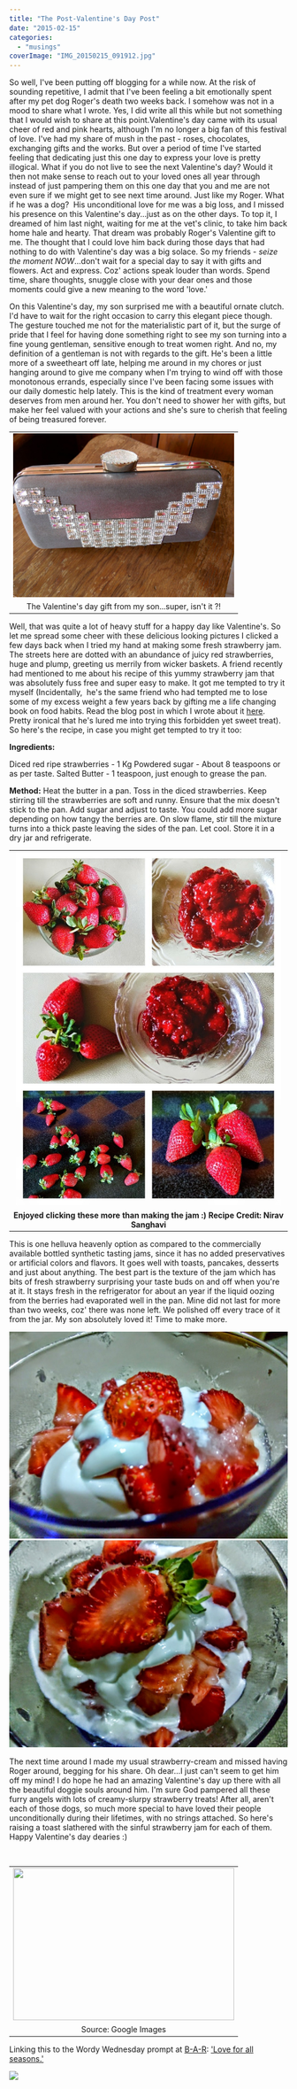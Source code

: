 ```yaml
---
title: "The Post-Valentine's Day Post"
date: "2015-02-15"
categories: 
  - "musings"
coverImage: "IMG_20150215_091912.jpg"
---
```


So well, I've been putting off blogging for a while now. At the risk of sounding repetitive, I admit that I've been feeling a bit emotionally spent after my pet dog Roger's death two weeks back. I somehow was not in a mood to share what I wrote. Yes, I did write all this while but not something that I would wish to share at this point.Valentine's day came with its usual cheer of red and pink hearts, although I'm no longer a big fan of this festival of love. I've had my share of mush in the past - roses, chocolates, exchanging gifts and the works. But over a period of time I've started feeling that dedicating just this one day to express your love is pretty illogical. What if you do not live to see the next Valentine's day? Would it then not make sense to reach out to your loved ones all year through instead of just pampering them on this one day that you and me are not even sure if we might get to see next time around. Just like my Roger. What if he was a dog?  His unconditional love for me was a big loss, and I missed his presence on this Valentine's day...just as on the other days. To top it, I dreamed of him last night, waiting for me at the vet's clinic, to take him back home hale and hearty. That dream was probably Roger's Valentine gift to me. The thought that I could love him back during those days that had nothing to do with Valentine's day was a big solace. So my friends - _seize the moment NOW_...don't wait for a special day to say it with gifts and flowers. Act and express. Coz' actions speak louder than words. Spend time, share thoughts, snuggle close with your dear ones and those moments could give a new meaning to the word 'love.'

On this Valentine's day, my son surprised me with a beautiful ornate clutch. I'd have to wait for the right occasion to carry this elegant piece though. The gesture touched me not for the materialistic part of it, but the surge of pride that I feel for having done something right to see my son turning into a fine young gentleman, sensitive enough to treat women right. And no, my definition of a gentleman is not with regards to the gift. He's been a little more of a sweetheart off late, helping me around in my chores or just hanging around to give me company when I'm trying to wind off with those monotonous errands, especially since I've been facing some issues with our daily domestic help lately. This is the kind of treatment every woman deserves from men around her. You don't need to shower her with gifts, but make her feel valued with your actions and she's sure to cherish that feeling of being treasured forever.

<table class="tr-caption-container" style="margin-left: auto; margin-right: auto; text-align: center;" cellspacing="0" cellpadding="0" align="center"><tbody><tr><td style="text-align: center;"><a style="margin-left: auto; margin-right: auto;" href="http://ifsbutsandsetcs.com/wp-content/uploads/2015/02/IMG_20150215_091912-1024x760.jpg"><img src="images/IMG_20150215_091912-1024x760.jpg" width="400" height="296" border="0"></a></td></tr><tr><td class="tr-caption" style="text-align: center;">The Valentine's day gift from my son...super,&nbsp;isn't it&nbsp;?!</td></tr></tbody></table>

Well, that was quite a lot of heavy stuff for a happy day like Valentine's. So let me spread some cheer with these delicious looking pictures I clicked a few days back when I tried my hand at making some fresh strawberry jam. The streets here are dotted with an abundance of juicy red strawberries, huge and plump, greeting us merrily from wicker baskets. A friend recently had mentioned to me about his recipe of this yummy strawberry jam that was absolutely fuss free and super easy to make. It got me tempted to try it myself (Incidentally,  he's the same friend who had tempted me to lose some of my excess weight a few years back by gifting me a life changing book on food habits. Read the blog post in which I wrote about it [here](http://ifsbutsandsetcs.com/2014/04/17/how-i-lost-my-weight-and-not-my-mind/). Pretty ironical that he's lured me into trying this forbidden yet sweet treat). So here's the recipe, in case you might get tempted to try it too:

**Ingredients:**

Diced red ripe strawberries - 1 Kg Powdered sugar - About 8 teaspoons or as per taste. Salted Butter - 1 teaspoon, just enough to grease the pan.

**Method:** Heat the butter in a pan. Toss in the diced strawberries. Keep stirring till the strawberries are soft and runny. Ensure that the mix doesn't stick to the pan. Add sugar and adjust to taste. You could add more sugar depending on how tangy the berries are. On slow flame, stir till the mixture turns into a thick paste leaving the sides of the pan. Let cool. Store it in a dry jar and refrigerate.

<table class="tr-caption-container" style="margin-left: auto; margin-right: auto; text-align: center;" cellspacing="0" cellpadding="0" align="center"><tbody><tr><td style="text-align: center;"><a style="margin-left: auto; margin-right: auto;" href="http://ifsbutsandsetcs.com/wp-content/uploads/2015/02/CYMERA_20150131_201252-768x1024.jpg"><img src="images/CYMERA_20150131_201252-768x1024.jpg" width="480" height="640" border="0"></a></td></tr><tr><td class="tr-caption" style="text-align: center;"><b>Enjoyed clicking these more than making the jam :) Recipe Credit: Nirav Sanghavi</b></td></tr></tbody></table>

This is one helluva heavenly option as compared to the commercially available bottled synthetic tasting jams, since it has no added preservatives or artificial colors and flavors. It goes well with toasts, pancakes, desserts and just about anything. The best part is the texture of the jam which has bits of fresh strawberry surprising your taste buds on and off when you're at it. It stays fresh in the refrigerator for about an year if the liquid oozing from the berries had evaporated well in the pan. Mine did not last for more than two weeks, coz' there was none left. We polished off every trace of it from the jar. My son absolutely loved it! Time to make more.

[![](images/s3-1024x760.jpg)](http://ifsbutsandsetcs.com/wp-content/uploads/2015/02/s3-1024x760.jpg)[![](images/s1-1024x760.jpg)](http://ifsbutsandsetcs.com/wp-content/uploads/2015/02/s1-1024x760.jpg)

The next time around I made my usual strawberry-cream and missed having Roger around, begging for his share. Oh dear...I just can't seem to get him off my mind! I do hope he had an amazing Valentine's day up there with all the beautiful doggie souls around him. I'm sure God pampered all these furry angels with lots of creamy-slurpy strawberry treats! After all, aren't each of those dogs, so much more special to have loved their people unconditionally during their lifetimes, with no strings attached. So here's raising a toast slathered with the sinful strawberry jam for each of them. Happy Valentine's day dearies :)

 

<table class="tr-caption-container" style="margin-left: auto; margin-right: auto; text-align: center;" cellspacing="0" cellpadding="0" align="center"><tbody><tr><td style="text-align: center;"><a style="margin-left: auto; margin-right: auto;" href="http://1.bp.blogspot.com/-LZ7oaeq1Wo4/VOCTsuQtZqI/AAAAAAAAOT8/Gy6UPaREZME/s1600/dog.jpg"><img src="images/dog.jpg" width="400" height="275" border="0"></a></td></tr><tr><td class="tr-caption" style="text-align: center;">Source: Google Images</td></tr></tbody></table>

Linking this to the Wordy Wednesday prompt at [B-A-R](http://www.inlinkz.com/new/index.php): ['Love for all seasons.'](https://blogarhythmblog.wordpress.com/2015/02/11/wordy-wednesday-4-at-b-a-r-and-blogging-tip/)

[![](images/bar_ww_badege.jpg)](http://3.bp.blogspot.com/-b_coZ5QigD4/VOCsnEeNBNI/AAAAAAAAOUs/2U8ZufqRbrs/s1600/bar_ww_badege.jpg)
